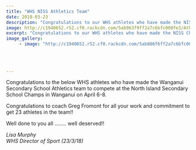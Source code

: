 ```yaml
---
title: "WHS NISS Athletics Team"
date: 2018-03-23
description: "Congratulations to our WHS athletes who have made the NISS Champs Athletics Team..."
image: http://c1940652.r52.cf0.rackcdn.com/5ab963f9ff2a7c6bfc000fe3/Athletic-imagew.jpg
excerpt: "Congratulations to our WHS athletes who have made the NISS Champs Athletics Team."
image_gallery:
     - image: "http://c1940652.r52.cf0.rackcdn.com/5ab886f6ff2a7c6bfc000f97/Students-going-to-NISS-champs-in-April.jpg"
    
    
    
    
---
```


<p><span>Congratulations to the below WHS athletes who have made the Wanganui Secondary School Athletics team to compete at the North Island Secondary School Champs in Wanganui on April 6-8.&nbsp;</span></p>
<p><span>Congratulations to coach Greg Fromont for all your work and commitment to get 23 athletes in the team!! </span></p>
<p><span>Well done to you all ........ well deserved!!</span></p>
<p><em>Lisa Murphy</em><br /><em>WHS Director of Sport (23/3/18)</em></p>

